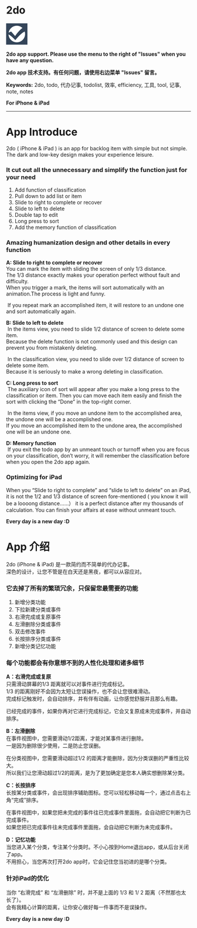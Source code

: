 # 2do

![image](img/Icon-58.png)

**2do app support. Please use the menu to the right of "Issues" when you have any question.** 

**2do app 技术支持。有任何问题，请使用右边菜单 "Issues" 留言。** 

**Keywords:** 
2do, todo, 代办记事, todolist, 效率, efficiency, 工具, tool, 记事, note, notes

**For iPhone & iPad**

---

# App Introduce

2do ( iPhone & iPad ) is an app for backlog item with simple but not simple.  
The dark and low-key design makes your experience leisure. 

### It cut out all the unnecessary and simplify the function just for your need

1. Add function of classification
2. Pull down to add list or item
3. Slide to right to complete or recover
4. Slide to left to delete
5. Double tap to edit
6. Long press to sort
7. Add the memory function of classification

### Amazing humanization design and other details in every function

**A: Slide to right to complete or recover**  
You can mark the item with sliding the screen of only 1/3 distance.  
The 1/3 distance exactly makes your operation perfect without fault and difficulty.  
When you trigger a mark, the items will sort automatically with an animation.The process is light and funny.   

 If you repeat mark an accomplished item, it will restore to an undone one and sort automatically again.

**B: Slide to left to delete**  
 In the items view, you need to slide 1/2 distance of screen to delete some item.  
Because the delete function is not commonly used and this design can prevent you from mistakenly deleting. 

 In the classification view, you need to slide over 1/2 distance of screen to delete some item.   
Because it is seriously to make a wrong deleting in classification.  

**C: Long press to sort**  
 The auxiliary icon of sort will appear after you make a long press to the classification or item. 
Then you can move each item easily and finish the sort with clicking the “Done” in the top-right corner.

 In the items view, if you move an undone item to the accomplished area,  the undone one will be a accomplished one.   
If you move an accomplished item to the undone area, the accomplished one will be an undone one. 

**D: Memory function**  
 If you exit the todo app by an unmeant touch or turnoff when you are focus on your classification, don’t worry, it will remember the classification before when you open the 2do app again.

### Optimizing for iPad 
When you “Slide to right to complete” and “slide to left to delete” on an iPad, it is not the 1/2 and 1/3 distance of screen fore-mentioned ( you know it will be a loooong distance……） it is a perfect distance after my thousands of calculation. 
You can finish your affairs at ease without unmeant touch. 

**Every day is a new day :D**


# App 介绍

2do (iPhone & iPad) 是一款简约而不简单的代办记事。  
深色的设计，让您不管是在白天还是黑夜，都可以从容应对。


### 它去掉了所有的繁琐冗余，只保留您最需要的功能

1. 新增分类功能
2. 下拉新建分类或事件
3. 右滑完成或复原事件
4. 左滑删除分类或事件
5. 双击修改事件
6. 长按排序分类或事件
7. 新增分类记忆功能


### 每个功能都会有你意想不到的人性化处理和诸多细节

**A：右滑完成或复原**  
只需滑动屏幕的1/3 距离就可以对事件进行完成标记。  
1/3 的距离刚好不会因为太短让您误操作，也不会让您很难滑动。  
完成标记触发时，会自动排序，并有伴有动画，让你感觉舒服并且那么有趣。  

已经完成的事件，如果你再对它进行完成标记，它会又复原成未完成事件，并自动排序。  

**B：左滑删除**  
在事件视图中，您需要滑动1/2距离，才能对某事件进行删除。  
一是因为删除很少使用，二是防止您误删。  

在分类视图中，您需要滑动超过1/2 的距离才能删除，因为分类误删的严重性比较大。  
所以我们让您滑动超过1/2的距离，是为了更加确定是您本人确实想删除某分类。  

**C：长按排序**  
长按某分类或事件，会出现排序辅助图标。您可以轻松移动每一个，通过点击右上角“完成”排序。  

在事件视图中，如果您把未完成的事件往已完成事件里面拖，会自动把它判断为已完成事件。  
如果您把已完成事件往未完成事件里面拖，会自动把它判断为未完成事件。  

**D：记忆功能**  
当您进入某个分类，专注某个分类时。不小心按到Home退出app，或从后台关闭了app。  
不用担心，当您再次打开2do app时，它会记住您当初进的是哪个分类。  


### 针对iPad的优化

当你 “右滑完成” 和 “左滑删除” 时，并不是上面的 1/3 和 1/ 2 距离（不然那也太长了）。  
会有我精心计算的距离，让你安心做好每一件事而不是误操作。


**Every day is a new day :D** 